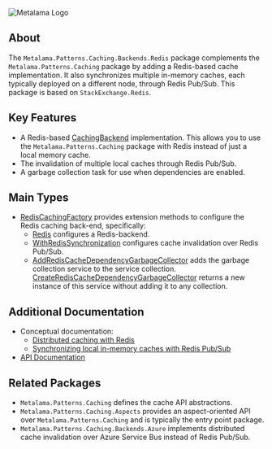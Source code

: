 ![Metalama Logo](https://raw.githubusercontent.com/postsharp/Metalama/master/images/metalama-by-postsharp.svg)

## About

The `Metalama.Patterns.Caching.Backends.Redis` package complements the `Metalama.Patterns.Caching` package by adding a Redis-based cache implementation. It also synchronizes multiple in-memory caches, each typically deployed on a different node, through Redis Pub/Sub. This package is based on `StackExchange.Redis`.

## Key Features

* A Redis-based [CachingBackend](https://doc.postsharp.net/metalama/api/metalama-patterns-caching-backends-cachingbackend) implementation. This allows you to use the `Metalama.Patterns.Caching` package with Redis instead of just a local memory cache.
* The invalidation of multiple local caches through Redis Pub/Sub.
* A garbage collection task for use when dependencies are enabled.

## Main Types

* [RedisCachingFactory](https://doc.postsharp.net/metalama/api/metalama-patterns-caching-backends-redis-rediscachingfactory) provides extension methods to configure the Redis caching back-end, specifically:
    * [Redis](https://doc.postsharp.net/metalama/api/metalama-patterns-caching-backends-redis-rediscachingfactory-redis) configures a Redis-backend.
    * [WithRedisSynchronization](https://doc.postsharp.net/metalama/api/metalama-patterns-caching-backends-redis-rediscachingfactory-withredissynchronization) configures cache invalidation over Redis Pub/Sub.
    * [AddRedisCacheDependencyGarbageCollector](https://doc.postsharp.net/metalama/api/metalama-patterns-caching-backends-redis-rediscachingfactory-addrediscachedependencygarbagecollector) adds the garbage collection service to the service collection. [CreateRedisCacheDependencyGarbageCollector](https://doc.postsharp.net/metalama/api/metalama-patterns-caching-backends-redis-rediscachingfactory-createrediscachedependencygarbagecollector) returns a new instance of this service without adding it to any collection.

## Additional Documentation

* Conceptual documentation:
    * [Distributed caching with Redis](https://doc.postsharp.net/metalama/patterns/caching/redis)
    * [Synchronizing local in-memory caches with Redis Pub/Sub](https://doc.postsharp.net/metalama/patterns/caching/pubsub)
* [API Documentation](https://doc.postsharp.net/metalama/api/metalama-patterns-caching-backends-redis)

## Related Packages

* `Metalama.Patterns.Caching` defines the cache API abstractions.
* `Metalama.Patterns.Caching.Aspects` provides an aspect-oriented API over `Metalama.Patterns.Caching` and is typically the entry point package.
* `Metalama.Patterns.Caching.Backends.Azure` implements distributed cache invalidation over Azure Service Bus instead of Redis Pub/Sub.
